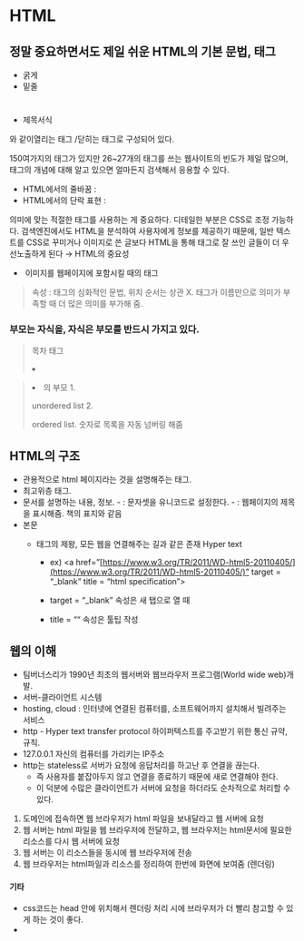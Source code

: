 # HTML

## 정말 중요하면서도 제일 쉬운 HTML의 기본 문법, 태그

- <strong> </strong> 굵게
- <u> </u> 밑줄
- <h1></h1> 제목서식

와 같이열리는 태그 /닫히는 태그로 구성되어 있다.

150여가지의 태그가 있지만 26~27개의 태그를 쓰는 웹사이트의 빈도가 제일 많으며, 태그의 개념에 대해 알고 있으면 얼마든지 검색해서 응용할 수 있다.

- HTML에서의 줄바꿈 : <br>
- HTML에서의 단락 표현 : <p> </p>

의미에 맞는 적절한 태그를 사용하는 게 중요하다. 디테일한 부분은 CSS로 조정 가능하다.
검색엔진에서도 HTML을 분석하여 사용자에게 정보를 제공하기 때문에, 일반 텍스트를 CSS로 꾸미거나 이미지로 쓴 글보다 HTML을 통해 태그로 잘 쓰인 글들이 더 우선노출하게 된다 
→ HTML의 중요성

- <img> 이미지를 웹페이지에 포함시킬 때의 태그

> 속성 : 태그의 심화적인 문법, 위치 순서는 상관 X. 태그가 이름만으로 의미가 부족할 때 더 많은 의미를 부가해 줌.


### 부모는 자식을, 자식은 부모를 반드시 가지고 있다.

> 목차 태그 <li> </li>

> <li>의 부모
> 1. <ul></ul> unordered list 
> 2. <ol></ol> ordered list. 숫자로 목록을 자동 넘버링 해줌

## HTML의 구조
  


- <!doctype html> 관용적으로 html 페이지라는 것을 설명해주는 태그.

- <html> 최고위층 태그.

- <head> 문서를 설명하는 내용, 정보.
  - <meta charset=”utf-8”> : 문자셋을 유니코드로 설정한다.
  - <title></title> : 웹페이지의 제목을 표시해줌. 책의 표지와 같음

- <body> 본문

  - <a> 태그의 제왕, 모든 웹을 연결해주는 길과 같은 존재 Hyper text

    - ex) <a href=”[https://www.w3.org/TR/2011/WD-html5-20110405/](https://www.w3.org/TR/2011/WD-html5-20110405/)” target = “_blank” title = “html specification”> 

    - target = “_blank” 속성은 새 탭으로 열 때

    - title = ““ 속성은  툴팁 작성
 
## 웹의 이해

- 팀버너스리가 1990년 최초의 웹서버와 웹브라우저 프로그램(World wide web)개발.
- 서버-클라이언트 시스템
- hosting, cloud : 인터넷에 연결된 컴퓨터를, 소프트웨어까지 설치해서 빌려주는 서비스
- http - Hyper text transfer protocol 하이퍼텍스트를 주고받기 위한 통신 규약, 규칙.
- 127.0.0.1 자신의 컴퓨터를 가리키는 IP주소
- http는 stateless로 서버가 요청에 응답처리를 하고난 후 연결을 끊는다. 
    - 즉 사용자를 붙잡아두지 않고 연결을 종료하기 때문에 새로 연결해야 한다. 
    - 이 덕분에 수많은 클라이언트가 서버에 요청을 하더라도 순차적으로 처리할 수 있다.
  
1. 도메인에 접속하면 웹 브라우저가 html 파일을 보내달라고 웹 서버에 요청
2. 웹 서버는 html 파일을 웹 브라우저에 전달하고, 웹 브라우저는 html문서에 필요한 리소스를 다시 웹 서버에 요청
3. 웹 서버는 이 리소스들을 동시에 웹 브라우저에 전송
4. 웹 브라우저는 html파일과 리소스를 정리하여 한번에 화면에 보여줌 (렌더링)


#### 기타
  
- css코드는 head 안에 위치해서 렌더링 처리 시에 브라우저가 더 빨리 참고할 수 있게 하는 것이 좋다.
- <style> {} 태그  내부에 css코드 작성
- <script> 태그 내부에 자바스크립트 코드 작성
- javascript코드는 가급적 아래(body 태그가 닫히기 직전, 직후)에 작성하는 게 렌더링을 방해하지 않는다.

